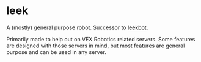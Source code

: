 # leek

A (mostly) general purpose robot. Successor to [leekbot](https://github.com/Battlesquid/leekbot).

Primarily made to help out on VEX Robotics related servers. Some features are designed with those servers in mind, but most features are general purpose and can be used in any server.
